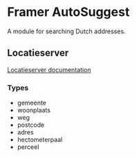 # Framer AutoSuggest
A module for searching Dutch addresses.

## Locatieserver
[Locatieserver documentation](https://github.com/PDOK/locatieserver/wiki/API-Locatieserver)

### Types
- gemeente
- woonplaats
- weg
- postcode
- adres
- hectometerpaal
- perceel
